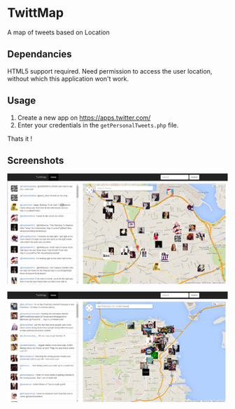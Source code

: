 TwittMap
========

A map of tweets based on Location

Dependancies
------------

HTML5 support required.
Need permission to access the user location, without which this application won't work.

Usage
-----

1. Create a new app on https://apps.twitter.com/ 
2. Enter your credentials in the `getPersonalTweets.php` file.

Thats it !

Screenshots
-----------

![Tweets in NYC](/Screenshots/Screenshot1.PNG?raw=true "Tweets in NYC")

![Tweets in SF](/Screenshots/Screenshot2.PNG?raw=true "Tweets in San Francisco")


